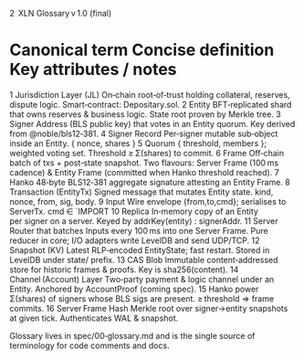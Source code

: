 2  XLN Glossary v 1.0 (final)

#	Canonical term	Concise definition	Key attributes / notes
1	Jurisdiction Layer (JL)	On‑chain root‑of‑trust holding collateral, reserves, dispute logic.	Smart‑contract: Depositary.sol.
2	Entity	BFT‑replicated shard that owns reserves & business logic.	State root proven by Merkle tree.
3	Signer	Address (BLS public key) that votes in an Entity quorum.	Key derived from @noble/bls12‑381.
4	Signer Record	Per‑signer mutable sub‑object inside an Entity.	{ nonce, shares }
5	Quorum	{ threshold, members }; weighted voting set.	Threshold ≥ Σ(shares) to commit.
6	Frame	Off‑chain batch of txs + post‑state snapshot.	Two flavours: Server Frame (100 ms cadence) & Entity Frame (committed when Hanko threshold reached).
7       Hanko   48‑byte BLS12‑381 aggregate signature attesting an Entity Frame.
8	Transaction (EntityTx)	Signed message that mutates Entity state.	kind, nonce, from, sig, body.
9	Input	Wire envelope {from,to,cmd}; serialises to ServerTx.	cmd ∈ `IMPORT
10	Replica	In‑memory copy of an Entity per signer on a server.	Keyed by addrKey(entity) : signerAddr.
11	Server	Router that batches Inputs every 100 ms into one Server Frame.	Pure reducer in core; I/O adapters write LevelDB and send UDP/TCP.
12	Snapshot (KV)	Latest RLP‑encoded EntityState; fast restart.	Stored in LevelDB under state/ prefix.
13	CAS Blob	Immutable content‑addressed store for historic frames & proofs.	Key is sha256(content).
14	Channel (Account) Layer	Two‑party payment & logic channel under an Entity.	Anchored by AccountProof (coming spec).
15	Hanko power	Σ(shares) of signers whose BLS sigs are present.	≥ threshold ⇒ frame commits.
16	Server Frame Hash	Merkle root over signer→entity snapshots at given tick.	Authenticates WAL & snapshot.

Glossary lives in spec/00‑glossary.md and is the single source of terminology for code comments and docs.
